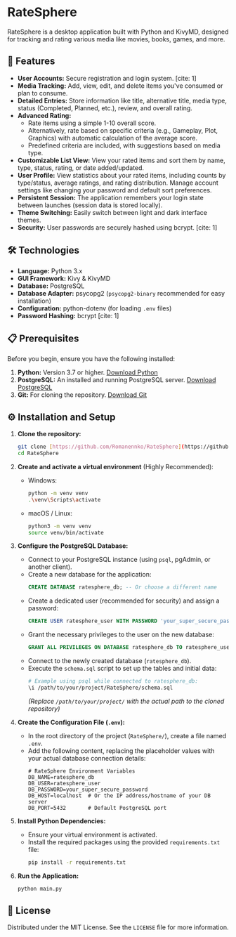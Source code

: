 # RateSphere

RateSphere is a desktop application built with Python and KivyMD, designed for tracking and rating various media like movies, books, games, and more.

## 🚀 Features

* **User Accounts:** Secure registration and login system. [cite: 1]
* **Media Tracking:** Add, view, edit, and delete items you've consumed or plan to consume.
* **Detailed Entries:** Store information like title, alternative title, media type, status (Completed, Planned, etc.), review, and overall rating.
* **Advanced Rating:**
    * Rate items using a simple 1-10 overall score.
    * Alternatively, rate based on specific criteria (e.g., Gameplay, Plot, Graphics) with automatic calculation of the average score.
    * Predefined criteria are included, with suggestions based on media type.
* **Customizable List View:** View your rated items and sort them by name, type, status, rating, or date added/updated.
* **User Profile:** View statistics about your rated items, including counts by type/status, average ratings, and rating distribution. Manage account settings like changing your password and default sort preferences.
* **Persistent Session:** The application remembers your login state between launches (session data is stored locally).
* **Theme Switching:** Easily switch between light and dark interface themes.
* **Security:** User passwords are securely hashed using bcrypt. [cite: 1]

## 🛠️ Technologies

* **Language:** Python 3.x
* **GUI Framework:** Kivy & KivyMD
* **Database:** PostgreSQL
* **Database Adapter:** psycopg2 (`psycopg2-binary` recommended for easy installation)
* **Configuration:** python-dotenv (for loading `.env` files)
* **Password Hashing:** bcrypt [cite: 1]

## 📋 Prerequisites

Before you begin, ensure you have the following installed:

1.  **Python:** Version 3.7 or higher. [Download Python](https://www.python.org/downloads/)
2.  **PostgreSQL:** An installed and running PostgreSQL server. [Download PostgreSQL](https://www.postgresql.org/download/)
3.  **Git:** For cloning the repository. [Download Git](https://git-scm.com/downloads/)

## ⚙️ Installation and Setup

1.  **Clone the repository:**
    ```bash
    git clone [https://github.com/Romanennko/RateSphere](https://github.com/Romanennko/RateSphere)
    cd RateSphere
    ```

2.  **Create and activate a virtual environment** (Highly Recommended):
    * Windows:
        ```bash
        python -m venv venv
        .\venv\Scripts\activate
        ```
    * macOS / Linux:
        ```bash
        python3 -m venv venv
        source venv/bin/activate
        ```

3.  **Configure the PostgreSQL Database:**
    * Connect to your PostgreSQL instance (using `psql`, pgAdmin, or another client).
    * Create a new database for the application:
        ```sql
        CREATE DATABASE ratesphere_db; -- Or choose a different name
        ```
    * Create a dedicated user (recommended for security) and assign a password:
        ```sql
        CREATE USER ratesphere_user WITH PASSWORD 'your_super_secure_password';
        ```
    * Grant the necessary privileges to the user on the new database:
        ```sql
        GRANT ALL PRIVILEGES ON DATABASE ratesphere_db TO ratesphere_user;
        ```
    * Connect to the newly created database (`ratesphere_db`).
    * Execute the `schema.sql` script to set up the tables and initial data:
        ```bash
        # Example using psql while connected to ratesphere_db:
        \i /path/to/your/project/RateSphere/schema.sql
        ```
        *(Replace `/path/to/your/project/` with the actual path to the cloned repository)*

4.  **Create the Configuration File (`.env`):**
    * In the root directory of the project (`RateSphere/`), create a file named `.env`.
    * Add the following content, replacing the placeholder values with your actual database connection details:
        ```dotenv
        # RateSphere Environment Variables
        DB_NAME=ratesphere_db
        DB_USER=ratesphere_user
        DB_PASSWORD=your_super_secure_password
        DB_HOST=localhost  # Or the IP address/hostname of your DB server
        DB_PORT=5432       # Default PostgreSQL port
        ```

5.  **Install Python Dependencies:**
    * Ensure your virtual environment is activated.
    * Install the required packages using the provided `requirements.txt` file:
        ```bash
        pip install -r requirements.txt
        ```

6.  **Run the Application:**
    ```bash
    python main.py
    ```

## 📄 License

Distributed under the MIT License. See the `LICENSE` file for more information.